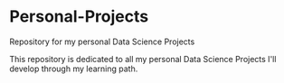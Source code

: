 # Personal-Projects
Repository for my personal Data Science Projects

This repository is dedicated to all my personal Data Science Projects I'll develop through my learning path.
